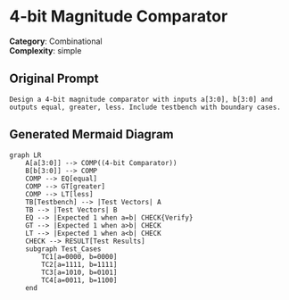 # 4-bit Magnitude Comparator

**Category**: Combinational  
**Complexity**: simple

## Original Prompt

```
Design a 4-bit magnitude comparator with inputs a[3:0], b[3:0] and outputs equal, greater, less. Include testbench with boundary cases.
```

## Generated Mermaid Diagram

```mermaid
graph LR
    A[a[3:0]] --> COMP((4-bit Comparator))
    B[b[3:0]] --> COMP
    COMP --> EQ[equal]
    COMP --> GT[greater]
    COMP --> LT[less]
    TB[Testbench] --> |Test Vectors| A
    TB --> |Test Vectors| B
    EQ --> |Expected 1 when a=b| CHECK{Verify}
    GT --> |Expected 1 when a>b| CHECK
    LT --> |Expected 1 when a<b| CHECK
    CHECK --> RESULT[Test Results]
    subgraph Test_Cases
        TC1[a=0000, b=0000]
        TC2[a=1111, b=1111]
        TC3[a=1010, b=0101]
        TC4[a=0011, b=1100]
    end
```
